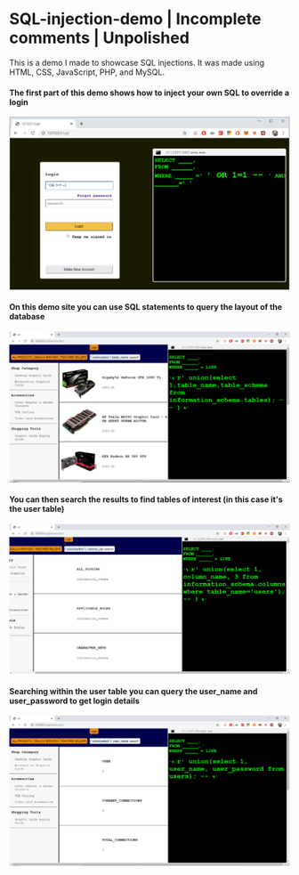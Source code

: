 # SQL-injection-demo | Incomplete comments | Unpolished

This is a demo I made to showcase SQL injections. It was made using HTML, CSS, JavaScript, PHP, and MySQL.




#### The first part of this demo shows how to inject your own SQL to override a login
![alt text](https://raw.githubusercontent.com/smartst3r/SQL-injection-demo/master/readme-images/SQLdemo.PNG)

#### On this demo site you can use SQL statements to query the layout of the database 
![alt text](https://raw.githubusercontent.com/smartst3r/SQL-injection-demo/master/readme-images/SQLdemo1.PNG)

#### You can then search the results to find tables of interest (in this case it's the user table) 
![alt text](https://raw.githubusercontent.com/smartst3r/SQL-injection-demo/master/readme-images/SQLdemo2.PNG)

#### Searching within the user table you can query the user_name and user_password to get login details
![alt text](https://raw.githubusercontent.com/smartst3r/SQL-injection-demo/master/readme-images/SQLdemo3.PNG)
